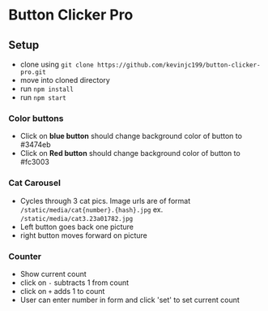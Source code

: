 # Button Clicker Pro

## Setup

* clone using 
`git clone https://github.com/kevinjc199/button-clicker-pro.git`
* move into cloned directory
* run `npm install`
* run `npm start`

### Color buttons
* Click on **blue button** should change background color of
button to #3474eb
* Click on **Red button** should change background color of
button to #fc3003

### Cat Carousel
* Cycles through 3 cat pics. Image urls are of format
`/static/media/cat{number}.{hash}.jpg` ex.
`/static/media/cat3.23a01782.jpg`
* Left button goes back one picture
* right button moves forward on picture

### Counter
* Show current count
* click on `-` subtracts 1 from count
* click on `+` adds 1 to count
* User can enter number in form and click 'set' to
set current count